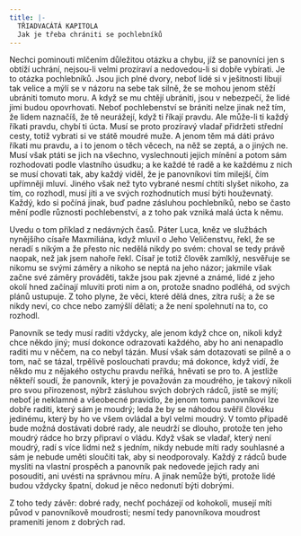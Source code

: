 ```yaml
---
title: |-
  TŘIADVACÁTÁ KAPITOLA
  Jak je třeba chrániti se pochlebníků
---
```


Nechci pominouti mlčením důležitou otázku a chybu, jíž se panovníci jen s obtíží uchrání, nejsou-li velmi prozíraví a nedovedou-li si dobře vybírati. Je to otázka pochlebníků. Jsou jich plné dvory, neboť lidé si v ješitnosti libují tak velice a mýlí se v názoru na sebe tak silně, že se mohou jenom stěží ubrániti tomuto moru. A když se mu chtějí ubrániti, jsou v nebezpečí, že lidé jimi budou opovrhovati. Neboť pochlebenství se brániti nelze jinak než tím, že lidem naznačíš, že tě neurážejí, když ti říkají pravdu. Ale může-li ti každý říkati pravdu, chybí ti úcta. Musí se proto prozíravý vladař přidržeti střední cesty, totiž vybrati si ve státě moudré muže. A jenom těm má dáti právo říkati mu pravdu, a i to jenom o těch věcech, na něž se zeptá, a o jiných ne. Musí však ptáti se jich na všechno, vyslechnouti jejich mínění a potom sám rozhodovati podle vlastního úsudku; a ke každé té radě a ke každému z nich se musí chovati tak, aby každý viděl, že je panovníkovi tím milejší, čím upřímněji mluví. Jiného však než tyto vybrané nesmí chtíti slyšet nikoho, za tím, co rozhodl, musí jíti a ve svých rozhodnutích musí býti houževnatý. Každý, kdo si počíná jinak, buď padne zásluhou pochlebníků, nebo se často mění podle různosti pochlebenství, a z toho pak vzniká malá úcta k němu.

Uvedu o tom příklad z nedávných časů. Páter Luca, kněz ve službách nynějšího císaře Maxmiliána, když mluvil o Jeho Veličenstvu, řekl, že se neradí s nikým a že přesto nic nedělá nikdy po svém: choval se tedy právě naopak, než jak jsem nahoře řekl. Císař je totiž člověk zamlklý, nesvěřuje se nikomu se svými záměry a nikoho se neptá na jeho názor; jakmile však začne své záměry prováděti, takže jsou pak zjevné a známé, lidé z jeho okolí hned začínají mluviti proti nim a on, protože snadno podléhá, od svých plánů ustupuje. Z toho plyne, že věci, které dělá dnes, zítra ruší; a že se nikdy neví, co chce nebo zamýšlí dělati; a že není spolehnutí na to, co rozhodl.

Panovník se tedy musí raditi vždycky, ale jenom když chce on, nikoli když chce někdo jiný; musí dokonce odrazovati každého, aby ho ani nenapadlo raditi mu v něčem, na co nebyl tázán. Musí však sám dotazovati se pilně a o tom, nač se tázal, trpělivě poslouchati pravdu; má dokonce, když vidí, že někdo mu z nějakého ostychu pravdu neříká, hněvati se pro to. A jestliže někteří soudí, že panovník, který je považován za moudrého, je takový nikoli pro svou přirozenost, nýbrž zásluhou svých dobrých rádců, jistě se mýlí; neboť je neklamné a všeobecné pravidlo, že jenom tomu panovníkovi lze dobře raditi, který sám je moudrý; leda že by se náhodou svěřil člověku jedinému, který by ho ve všem ovládal a byl velmi moudrý. V tomto případě bude možná dostávati dobré rady, ale neudrží se dlouho, protože ten jeho moudrý rádce ho brzy připraví o vládu. Když však se vladař, který není moudrý, radí s více lidmi než s jedním, nikdy nebude míti rady souhlasné a sám je nebude uměti sloučiti tak, aby si neodporovaly. Každý z rádců bude mysliti na vlastní prospěch a panovník pak nedovede jejich rady ani posouditi, ani uvésti na správnou míru. A jinak nemůže býti, protože lidé budou vždycky špatní, dokud je něco nedonutí býti dobrými.

Z toho tedy závěr: dobré rady, nechť pocházejí od kohokoli, musejí míti původ v panovníkově moudrosti; nesmí tedy panovníkova moudrost prameniti jenom z dobrých rad.
